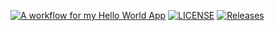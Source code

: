 [![A workflow for my Hello World App](https://github.com/SoPyayTun/Devlop_Lab/actions/workflows/main.yml/badge.svg)](https://github.com/SoPyayTun/Devlop_Lab/actions/workflows/main.yml)
[![LICENSE](https://img.shields.io/github/license/<SoPyayTun>/Devlop_Lab.svg?style=flat-square)](https://github.com/<SoPyayTun>/Devlop_Lab/blob/master/LICENSE)
[![Releases](https://img.shields.io/github/release/<SoPyayTun>/Devlop_Lab/all.svg?style=flat-square)](https://github.com/<SoPyayTun>/Devlop_Lab/releases)